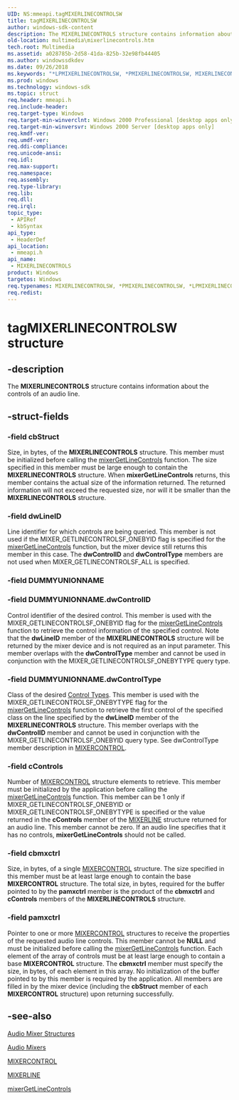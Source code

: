 ```yaml
---
UID: NS:mmeapi.tagMIXERLINECONTROLSW
title: tagMIXERLINECONTROLSW
author: windows-sdk-content
description: The MIXERLINECONTROLS structure contains information about the controls of an audio line.
old-location: multimedia\mixerlinecontrols.htm
tech.root: Multimedia
ms.assetid: a028785b-2d58-41da-825b-32e98fb44405
ms.author: windowssdkdev
ms.date: 09/26/2018
ms.keywords: "*LPMIXERLINECONTROLSW, *PMIXERLINECONTROLSW, MIXERLINECONTROLS, MIXERLINECONTROLS structure [Windows Multimedia], MIXERLINECONTROLSW, _win32_MIXERLINECONTROLS_str, mmeapi/MIXERLINECONTROLS, multimedia.mixerlinecontrols, tMIXERLINECONTROLS, tagMIXERLINECONTROLSA, tagMIXERLINECONTROLSW"
ms.prod: windows
ms.technology: windows-sdk
ms.topic: struct
req.header: mmeapi.h
req.include-header: 
req.target-type: Windows
req.target-min-winverclnt: Windows 2000 Professional [desktop apps only]
req.target-min-winversvr: Windows 2000 Server [desktop apps only]
req.kmdf-ver: 
req.umdf-ver: 
req.ddi-compliance: 
req.unicode-ansi: 
req.idl: 
req.max-support: 
req.namespace: 
req.assembly: 
req.type-library: 
req.lib: 
req.dll: 
req.irql: 
topic_type:
 - APIRef
 - kbSyntax
api_type:
 - HeaderDef
api_location:
 - mmeapi.h
api_name:
 - MIXERLINECONTROLS
product: Windows
targetos: Windows
req.typenames: MIXERLINECONTROLSW, *PMIXERLINECONTROLSW, *LPMIXERLINECONTROLSW
req.redist: 
---
```


# tagMIXERLINECONTROLSW structure


## -description



The <b>MIXERLINECONTROLS</b> structure contains information about the controls of an audio line.




## -struct-fields




### -field cbStruct

Size, in bytes, of the <b>MIXERLINECONTROLS</b> structure. This member must be initialized before calling the <a href="https://msdn.microsoft.com/48fa3396-f3ec-411a-9ea7-d7e82d606f14">mixerGetLineControls</a> function. The size specified in this member must be large enough to contain the <b>MIXERLINECONTROLS</b> structure. When <b>mixerGetLineControls</b> returns, this member contains the actual size of the information returned. The returned information will not exceed the requested size, nor will it be smaller than the <b>MIXERLINECONTROLS</b> structure.


### -field dwLineID

Line identifier for which controls are being queried. This member is not used if the MIXER_GETLINECONTROLSF_ONEBYID flag is specified for the <a href="https://msdn.microsoft.com/48fa3396-f3ec-411a-9ea7-d7e82d606f14">mixerGetLineControls</a> function, but the mixer device still returns this member in this case. The <b>dwControlID</b> and <b>dwControlType</b> members are not used when MIXER_GETLINECONTROLSF_ALL is specified.


### -field DUMMYUNIONNAME

 


### -field DUMMYUNIONNAME.dwControlID

Control identifier of the desired control. This member is used with the MIXER_GETLINECONTROLSF_ONEBYID flag for the <a href="https://msdn.microsoft.com/48fa3396-f3ec-411a-9ea7-d7e82d606f14">mixerGetLineControls</a> function to retrieve the control information of the specified control. Note that the <b>dwLineID</b> member of the <b>MIXERLINECONTROLS</b> structure will be returned by the mixer device and is not required as an input parameter. This member overlaps with the <b>dwControlType</b> member and cannot be used in conjunction with the MIXER_GETLINECONTROLSF_ONEBYTYPE query type.


### -field DUMMYUNIONNAME.dwControlType

Class of the desired <a href="https://msdn.microsoft.com/7d109d0e-360f-4a09-8498-15d37d6766b3">Control Types</a>. This member is used with the MIXER_GETLINECONTROLSF_ONEBYTYPE flag for the <a href="https://msdn.microsoft.com/48fa3396-f3ec-411a-9ea7-d7e82d606f14">mixerGetLineControls</a> function to retrieve the first control of the specified class on the line specified by the <b>dwLineID</b> member of the <b>MIXERLINECONTROLS</b> structure. This member overlaps with the <b>dwControlID</b> member and cannot be used in conjunction with the MIXER_GETLINECONTROLSF_ONEBYID query type. See dwControlType member description in <a href="https://msdn.microsoft.com/2ddbcf82-9204-43c6-8235-8bce6a55bb36">MIXERCONTROL</a>.


### -field cControls

Number of <a href="https://msdn.microsoft.com/2ddbcf82-9204-43c6-8235-8bce6a55bb36">MIXERCONTROL</a> structure elements to retrieve. This member must be initialized by the application before calling the <a href="https://msdn.microsoft.com/48fa3396-f3ec-411a-9ea7-d7e82d606f14">mixerGetLineControls</a> function. This member can be 1 only if MIXER_GETLINECONTROLSF_ONEBYID or MIXER_GETLINECONTROLSF_ONEBYTYPE is specified or the value returned in the <b>cControls</b> member of the <a href="https://msdn.microsoft.com/a314cdcd-dd52-49f1-92b4-c8e3775dcbe2">MIXERLINE</a> structure returned for an audio line. This member cannot be zero. If an audio line specifies that it has no controls, <b>mixerGetLineControls</b> should not be called.


### -field cbmxctrl

Size, in bytes, of a single <a href="https://msdn.microsoft.com/2ddbcf82-9204-43c6-8235-8bce6a55bb36">MIXERCONTROL</a> structure. The size specified in this member must be at least large enough to contain the base <b>MIXERCONTROL</b> structure. The total size, in bytes, required for the buffer pointed to by the <b>pamxctrl</b> member is the product of the <b>cbmxctrl</b> and <b>cControls</b> members of the <b>MIXERLINECONTROLS</b> structure.


### -field pamxctrl

Pointer to one or more <a href="https://msdn.microsoft.com/2ddbcf82-9204-43c6-8235-8bce6a55bb36">MIXERCONTROL</a> structures to receive the properties of the requested audio line controls. This member cannot be <b>NULL</b> and must be initialized before calling the <a href="https://msdn.microsoft.com/48fa3396-f3ec-411a-9ea7-d7e82d606f14">mixerGetLineControls</a> function. Each element of the array of controls must be at least large enough to contain a base <b>MIXERCONTROL</b> structure. The <b>cbmxctrl</b> member must specify the size, in bytes, of each element in this array. No initialization of the buffer pointed to by this member is required by the application. All members are filled in by the mixer device (including the <b>cbStruct</b> member of each <b>MIXERCONTROL</b> structure) upon returning successfully.


## -see-also




<a href="https://msdn.microsoft.com/82101519-6906-45fd-908f-137e51a56fb8">Audio Mixer Structures</a>



<a href="https://msdn.microsoft.com/7489fcac-fd4c-46cf-8a1a-e4de576974f0">Audio Mixers</a>



<a href="https://msdn.microsoft.com/2ddbcf82-9204-43c6-8235-8bce6a55bb36">MIXERCONTROL</a>



<a href="https://msdn.microsoft.com/a314cdcd-dd52-49f1-92b4-c8e3775dcbe2">MIXERLINE</a>



<a href="https://msdn.microsoft.com/48fa3396-f3ec-411a-9ea7-d7e82d606f14">mixerGetLineControls</a>
 

 

